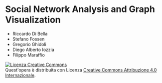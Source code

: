 # Social Network Analysis and Graph Visualization

<ul>
  <li> Riccardo Di Bella </li>
  <li> Stefano Fossen </li>
  <li> Gregorio Ghidoli </li>
  <li> Diego Alberto Iozzia </li>
  <li> Filippo Maraffio </li>
</ul>

<a rel="license" href="http://creativecommons.org/licenses/by/4.0/"><img alt="Licenza Creative Commons" style="border-width:0" src="https://i.creativecommons.org/l/by/4.0/88x31.png" /></a><br />Quest'opera è distribuita con Licenza <a rel="license" href="http://creativecommons.org/licenses/by/4.0/">Creative Commons Attribuzione 4.0 Internazionale</a>.
